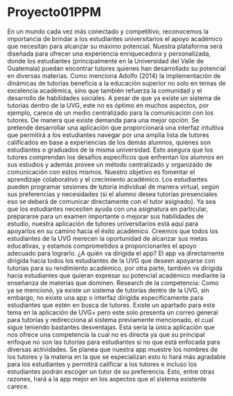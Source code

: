# Proyecto01PPM
En un mundo cada vez más conectado y competitivo, reconocemos la importancia de brindar
a los estudiantes universitarios el apoyo académico que necesitan para alcanzar su máximo
potencial. Nuestra plataforma será diseñada para ofrecer una experiencia enriquecedora y
personalizada, donde los estudiantes (principalmente en la Universidad del Valle de
Guatemala) puedan encontrar tutores quienes han desarrollado su potencial en diversas
materias.
Como menciona Adolfo (2014) la implementación de dinámicas de tutorías beneficia a la
educación superior no solo en temas de excelencia académica, sino que también refuerza la
comunidad y el desarrollo de habilidades sociales. A pesar de que ya existe un sistema de
tutorías dentro de la UVG, este no es óptimo en muchos aspectos, por ejemplo, carece de un
medio centralizado para la comunicación con los tutores. De manera que existe demanda para
una mejor opción.
Se pretende desarrollar una aplicación que proporcionará una interfaz intuitiva que permitirá
a los estudiantes navegar por una amplia lista de tutores calificados en base a experiencias de
los demás alumnos, quienes son estudiantes o graduados de la misma universidad. Esto
asegura que los tutores comprendan los desafíos específicos que enfrentan los alumnos en sus
estudios y además provee un método centralizado y organizado de comunicación con estos
mismos.
Nuestro objetivo es fomentar el aprendizaje colaborativo y el crecimiento académico. Los
estudiantes pueden programar sesiones de tutoría individual de manera virtual, según sus
preferencias y necesidades (si el alumno desea tutorías presenciales eso se deberá de
comunicar directamente con el tutor asignado).
Ya sea que los estudiantes necesiten ayuda con una asignatura en particular, prepararse para
un examen importante o mejorar sus habilidades de estudio, nuestra aplicación de tutores
universitarios está aquí para apoyarlos en su camino hacia el éxito académico. Creemos que
todos los estudiantes de la UVG merecen la oportunidad de alcanzar sus metas educativas, y
estamos comprometidos a proporcionarles el apoyo adecuado para lograrlo.
¿A quién va dirigida el app?
El app va directamente dirigida hacia todos los estudiantes de la UVG que deseen apoyarse
con tutorías para su rendimiento académico, por otra parte, también va dirigida hacia
estudiantes que quieran expresar su potencial académico mediante la enseñanza de materias
que dominen.
Research de la competencia:
Como ya se mencionó, ya existe un sistema de tutorías dentro de la UVG, sin embargo, no
existe una app o interfaz dirigida específicamente para estudiantes que estén en busca de
tutores. Existe un apartado para este tema en la aplicación de UVG+ pero este solo presenta
un correo general para tutorías y redirecciona al sistema previamente mencionado, el cual
sigue teniendo bastantes desventajas. Esta sería la única aplicación que nos ofrece una
competencia la cual no es directa ya que su principal enfoque no son las tutorías para
estudiantes si no que está enfocada para diversas actividades. Se planea que nuestra app
muestre los nombres de los tutores y la materia en la que se especializan esto lo hará más
agradable para los estudiantes y permitirá calificar a los tutores e incluso los estudiantes
podrán escoger un tutor de su preferencia. Esto, entre otras razones, hará a la app mejor en los
aspectos que el sistema existente carece.
